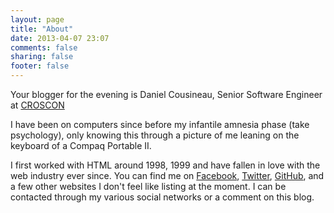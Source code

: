 ```yaml
---
layout: page
title: "About"
date: 2013-04-07 23:07
comments: false
sharing: false
footer: false
---
```


Your blogger for the evening is Daniel Cousineau, Senior Software Engineer at [CROSCON](http://croscon.com)

I have been on computers since before my infantile amnesia phase (take psychology), only knowing this through a picture of me leaning on the keyboard of a Compaq Portable II.

I first worked with HTML around 1998, 1999 and have fallen in love with the web industry ever since. You can find me on [Facebook](http://facebook.com/dcousineau), [Twitter](http://twitter.com/dcousineau), [GitHub](https://github.com/dcousineau), and a few other websites I don't feel like listing at the moment. I can be contacted through my various social networks or a comment on this blog.